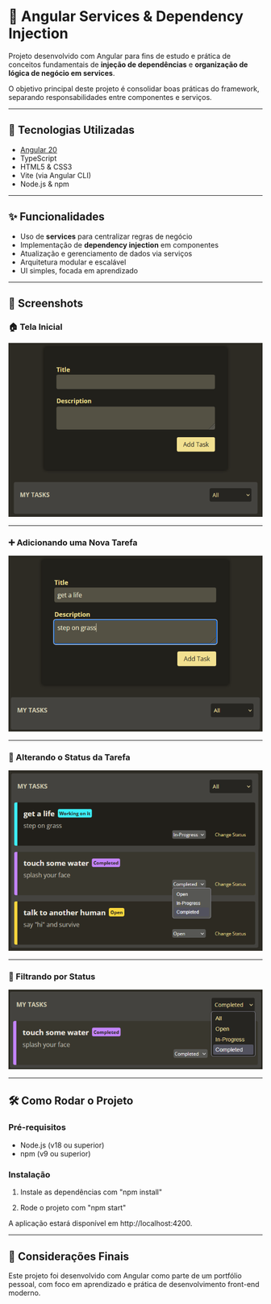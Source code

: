 # 📝 Angular Services & Dependency Injection

Projeto desenvolvido com Angular para fins de estudo e prática de conceitos fundamentais de **injeção de dependências** e **organização de lógica de negócio em services**.  

O objetivo principal deste projeto é consolidar boas práticas do framework, separando responsabilidades entre componentes e serviços.

---

## 🚀 Tecnologias Utilizadas

- [Angular 20](https://angular.io/)
- TypeScript
- HTML5 & CSS3
- Vite (via Angular CLI)
- Node.js & npm

---

## ✨ Funcionalidades

- Uso de **services** para centralizar regras de negócio
- Implementação de **dependency injection** em componentes
- Atualização e gerenciamento de dados via serviços
- Arquitetura modular e escalável
- UI simples, focada em aprendizado

---

## 📸 Screenshots

### 🏠 Tela Inicial
![Home Screen](public/1-home-screen.png)

---

### ➕ Adicionando uma Nova Tarefa
![Adding a Task](public/2-adding-a-task.png)

---

### 🔄 Alterando o Status da Tarefa
![Changing Status](public/3-changing-status.png)

---

### 🎯 Filtrando por Status
![Filter by Status](public/4-filter-by-status.png)

---

## 🛠️ Como Rodar o Projeto

### Pré-requisitos

- Node.js (v18 ou superior)
- npm (v9 ou superior)

### Instalação

1. Instale as dependências com "npm install"

2. Rode o projeto com "npm start"

A aplicação estará disponível em http://localhost:4200.

---

## 💭 Considerações Finais

Este projeto foi desenvolvido com Angular como parte de um portfólio pessoal, com foco em aprendizado e prática de desenvolvimento front-end moderno.
